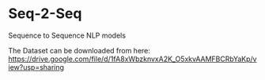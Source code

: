 # Seq-2-Seq
Sequence to Sequence NLP models

The Dataset can be downloaded from here: 
https://drive.google.com/file/d/1fA8xWbzknvxA2K_O5xkvAAMFBCRbYaKp/view?usp=sharing
